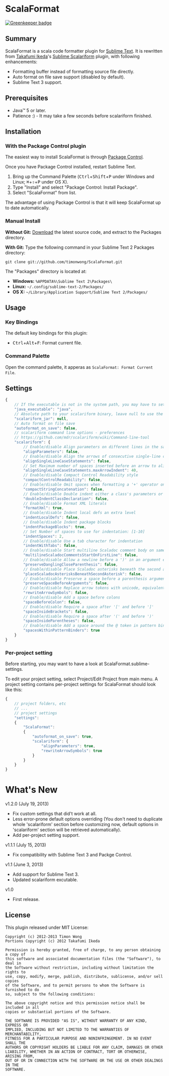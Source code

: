 ScalaFormat
============

[![Greenkeeper badge](https://badges.greenkeeper.io/timonwong/ScalaFormat.svg)](https://greenkeeper.io/)

Summary
-------

ScalaFormat is a scala code formatter plugin for [Sublime Text]. It is rewritten
from [Takafumi Ikeda]'s [Sublime Scalariform] plugin, with following enhancements:

* Formatting buffer instead of formatting source file directly.
* Auto format on file save support (disabled by default).
* Sublime Text 3 support.

[Sublime Text]: http://www.sublimetext.com/
[Takafumi Ikeda]: https://github.com/ikeike443
[Sublime Scalariform]: https://github.com/ikeike443/Sublime-Scalariform


Prerequisites
-------------

* Java™ 5 or later.
* Patience :) - It may take a few seconds before scalariform finished.


Installation
------------

### With the Package Control plugin

The easiest way to install ScalaFormat is through [Package Control].

[Package Control]: http://wbond.net/sublime_packages/package_control

Once you have Package Control installed, restart Sublime Text.

1. Bring up the Command Palette (<kbd>Ctrl</kbd>+<kbd>Shift</kbd>+<kbd>P</kbd>
   under Windows and Linux; <kbd>⌘</kbd>+<kbd>⇧</kbd>+<kbd>P</kbd> under OS X).
2. Type "Install" and select "Package Control: Install Package".
3. Select "ScalaFormat" from list.

The advantage of using Package Control is that it will keep ScalaFormat up to
date automatically.

### Manual Install

**Without Git:**
[Download](https://github.com/timonwong/ScalaFormat) the latest source code, and
extract to the Packages directory.

**With Git:**
Type the following command in your Sublime Text 2 Packages directory:

`git clone git://github.com/timonwong/ScalaFormat.git`

The "Packages" directory is located at:

* **Windows:**  `%APPDATA%\Sublime Text 2\Packages\`
* **Linux:**    `~/.config/sublime-text-2/Packages/`
* **OS X:**     `~/Library/Application Support/Sublime Text 2/Packages/`

Usage
-----

### Key Bindings

The default key bindings for this plugin:

* <kbd>Ctrl</kbd>+<kbd>Alt</kbd>+<kbd>F</kbd>: Format current file.

### Command Palette

Open the command palette, it apperas as `ScalaFormat: Format Current File`.

Settings
--------

```javascript
{
    // If the executable is not in the system path, you may have to set the java executable manually
    "java_executable": "java",
    // Absolute path to your scalariform binary, leave null to use the one shipped with this plugin
    "scalariform_jar": null,
    // Auto format on file save
    "autoformat_on_save": false,
    // scalariform command line options - preferences
    // https://github.com/mdr/scalariform/wiki/Command-line-tool
    "scalariform": {
        // Enable/disable Align parameters on different lines in the same column
        "alignParameters": false,
        // Enable/disable Align the arrows of consecutive single-line case statements
        "alignSingleLineCaseStatements": false,
        // Set Maximum number of spaces inserted before an arrow to align case statements: [1-100]
        "alignSingleLineCaseStatements.maxArrowIndent": 40,
        // Enable/disable Compact Control Readability style
        "compactControlReadability": false,
        // Enable/disable Omit spaces when formatting a '+' operator on String literals
        "compactStringConcatenation": false,
        // Enable/disable Double indent either a class's parameters or its inheritance list
        "doubleIndentClassDeclaration": false,
        // Enable/disable Format XML literals
        "formatXml": true,
        // Enable/disable Indent local defs an extra level
        "indentLocalDefs": false,
        // Enable/disable Indent package blocks
        "indentPackageBlocks": true,
        // Set Number of spaces to use for indentation: [1-10]
        "indentSpaces": 2,
        // Enable/disable Use a tab character for indentation
        "indentWithTabs": false,
        // Enable/disable Start multiline Scaladoc comment body on same line as the opening '/**'
        "multilineScaladocCommentsStartOnFirstLine": false,
        // Enable/disable Allow a newline before a ')' in an argument expression
        "preserveDanglingCloseParenthesis": false,
        // Enable/disable Place Scaladoc asterisks beneath the second asterisk in the opening '/**', as opposed to the first
        "placeScaladocAsterisksBeneathSecondAsterisk": false,
        // Enable/disable Preserve a space before a parenthesis argument
        "preserveSpaceBeforeArguments": false,
        // Enable/disable Replace arrow tokens with unicode, equivalents: => with ⇒, and <- with ←
        "rewriteArrowSymbols": false,
        // Enable/disable Add a space before colons
        "spaceBeforeColon": false,
        // Enable/disable Require a space after '[' and before ']'
        "spaceInsideBrackets": false,
        // Enable/disable Require a space after '(' and before ')'
        "spaceInsideParentheses": false,
        // Enable/disable Add a space around the @ token in pattern binders
        "spacesWithinPatternBinders": true
    }
}
```

### Per-project setting

Before starting, you may want to have a look at ScalaFormat.sublime-settings.

To edit your project setting, select Project/Edit Project from main menu. A project setting contains per-project settings for ScalaFormat should look like this:

```javascript
{
    // project folders, etc
    // ...
    // project settings
    "settings":
    {
        "ScalaFormat":
        {
            "autoformat_on_save": true,
            "scalariform": {
                "alignParameters": true,
                "rewriteArrowSymbols": true
            }
        }
    }
}
```

What's New
==========

v1.2.0 (July 19, 2013)

* Fix custom settings that did't work at all.
* Less error-prone default options overriding (You don't need to duplicate whole
  'scalariform' section before customizing now, default options in 'scalariform'
  section will be retrieved automatically).
* Add per-project setting support.

v1.1.1 (July 15, 2013)

* Fix compatibility with Sublime Text 3 and Packge Control.

v1.1 (June 3, 2013)

* Add support for Sublime Text 3.
* Updated scalariform excutable.

v1.0

* First release.

License
-------

This plugin released under MIT License:

    Copyright (c) 2012-2013 Timon Wong
    Portions Copyright (c) 2012 Takafumi Ikeda

    Permission is hereby granted, free of charge, to any person obtaining a copy of
    this software and associated documentation files (the "Software"), to deal in
    the Software without restriction, including without limitation the rights to
    use, copy, modify, merge, publish, distribute, sublicense, and/or sell copies
    of the Software, and to permit persons to whom the Software is furnished to do
    so, subject to the following conditions:

    The above copyright notice and this permission notice shall be included in all
    copies or substantial portions of the Software.

    THE SOFTWARE IS PROVIDED "AS IS", WITHOUT WARRANTY OF ANY KIND, EXPRESS OR
    IMPLIED, INCLUDING BUT NOT LIMITED TO THE WARRANTIES OF MERCHANTABILITY,
    FITNESS FOR A PARTICULAR PURPOSE AND NONINFRINGEMENT. IN NO EVENT SHALL THE
    AUTHORS OR COPYRIGHT HOLDERS BE LIABLE FOR ANY CLAIM, DAMAGES OR OTHER
    LIABILITY, WHETHER IN AN ACTION OF CONTRACT, TORT OR OTHERWISE, ARISING FROM,
    OUT OF OR IN CONNECTION WITH THE SOFTWARE OR THE USE OR OTHER DEALINGS IN THE
    SOFTWARE.
